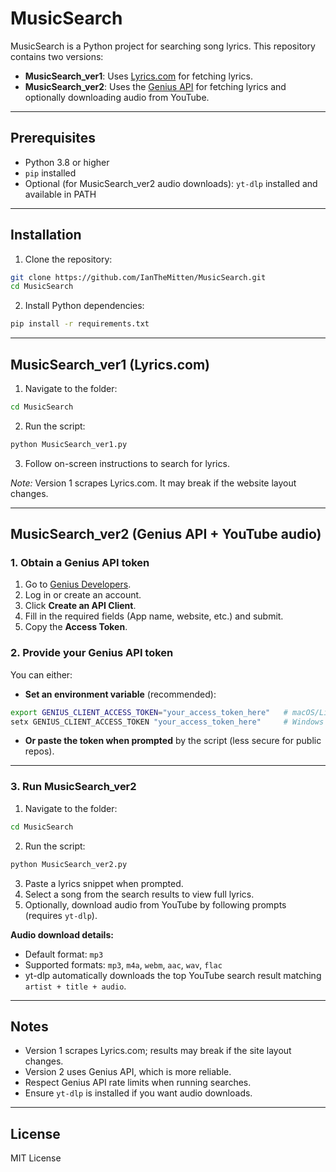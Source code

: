 # MusicSearch

MusicSearch is a Python project for searching song lyrics. This repository contains two versions:

- **MusicSearch_ver1**: Uses [Lyrics.com](https://www.lyrics.com) for fetching lyrics.  
- **MusicSearch_ver2**: Uses the [Genius API](https://genius.com/developers) for fetching lyrics and optionally downloading audio from YouTube.

---

## Prerequisites

- Python 3.8 or higher
- `pip` installed
- Optional (for MusicSearch_ver2 audio downloads): `yt-dlp` installed and available in PATH  

---

## Installation

1. Clone the repository:

```bash
git clone https://github.com/IanTheMitten/MusicSearch.git
cd MusicSearch
```

2. Install Python dependencies:

```bash
pip install -r requirements.txt
```

---

## MusicSearch\_ver1 (Lyrics.com)

1. Navigate to the folder:

```bash
cd MusicSearch
```

2. Run the script:

```bash
python MusicSearch_ver1.py
```

3. Follow on-screen instructions to search for lyrics.

*Note:* Version 1 scrapes Lyrics.com. It may break if the website layout changes.

---

## MusicSearch\_ver2 (Genius API + YouTube audio)

### 1. Obtain a Genius API token

1. Go to [Genius Developers](https://genius.com/developers).
2. Log in or create an account.
3. Click **Create an API Client**.
4. Fill in the required fields (App name, website, etc.) and submit.
5. Copy the **Access Token**.

### 2. Provide your Genius API token

You can either:

* **Set an environment variable** (recommended):

```bash
export GENIUS_CLIENT_ACCESS_TOKEN="your_access_token_here"   # macOS/Linux
setx GENIUS_CLIENT_ACCESS_TOKEN "your_access_token_here"     # Windows
```

* **Or paste the token when prompted** by the script (less secure for public repos).

---

### 3. Run MusicSearch\_ver2

1. Navigate to the folder:

```bash
cd MusicSearch
```

2. Run the script:

```bash
python MusicSearch_ver2.py
```

3. Paste a lyrics snippet when prompted.
4. Select a song from the search results to view full lyrics.
5. Optionally, download audio from YouTube by following prompts (requires `yt-dlp`).

**Audio download details:**

* Default format: `mp3`
* Supported formats: `mp3`, `m4a`, `webm`, `aac`, `wav`, `flac`
* yt-dlp automatically downloads the top YouTube search result matching `artist + title + audio`.

---

## Notes

* Version 1 scrapes Lyrics.com; results may break if the site layout changes.
* Version 2 uses Genius API, which is more reliable.
* Respect Genius API rate limits when running searches.
* Ensure `yt-dlp` is installed if you want audio downloads.

---

## License

MIT License
